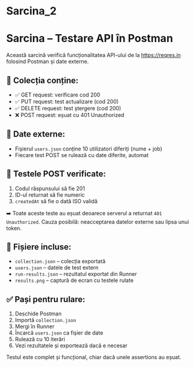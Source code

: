 # Sarcina_2
# Sarcina – Testare API în Postman

Această sarcină verifică funcționalitatea API-ului de la https://reqres.in folosind Postman și date externe.

## 🔧 Colecția conține:
- ✅ GET request: verificare cod 200
- ✅ PUT request: test actualizare (cod 200)
- ✅ DELETE request: test ștergere (cod 200)
- ❌ POST request: eșuat cu 401 Unauthorized

## 🔁 Date externe:
- Fișierul `users.json` conține 10 utilizatori diferiți (nume + job)
- Fiecare test POST se rulează cu date diferite, automat

## 🧪 Testele POST verificate:
1. Codul răspunsului să fie 201
2. ID-ul returnat să fie numeric
3. `createdAt` să fie o dată ISO validă

➡️ Toate aceste teste au eșuat deoarece serverul a returnat `401 Unauthorized`. Cauza posibilă: neacceptarea datelor externe sau lipsa unui token.

## 📁 Fișiere incluse:
- `collection.json` – colecția exportată
- `users.json` – datele de test extern
- `run-results.json` – rezultatul exportat din Runner
- `results.png` – captură de ecran cu testele rulate

## ✅ Pași pentru rulare:
1. Deschide Postman
2. Importă `collection.json`
3. Mergi în Runner
4. Încarcă `users.json` ca fișier de date
5. Rulează cu 10 iterări
6. Vezi rezultatele și exportează dacă e necesar

Testul este complet și funcțional, chiar dacă unele assertions au eșuat.
